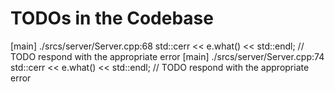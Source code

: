 # TODOs in the Codebase

[main] ./srcs/server/Server.cpp:68 			std::cerr << e.what() << std::endl; // TODO respond with the appropriate error
[main] ./srcs/server/Server.cpp:74 			std::cerr << e.what() << std::endl; // TODO respond with the appropriate error
